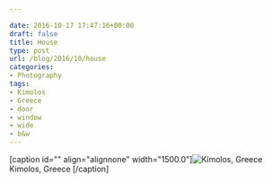 ```yaml
---

date: 2016-10-17 17:47:16+00:00
draft: false
title: House
type: post
url: /blog/2016/10/house
categories:
- Photography
tags:
- Kimolos
- Greece
- door
- window
- wide
- b&w
---
```


[caption id="" align="alignnone" width="1500.0"]![ Kimolos, Greece ](/images/2016-10-17-201610house/image-asset.jpeg)
 Kimolos, Greece [/caption]
